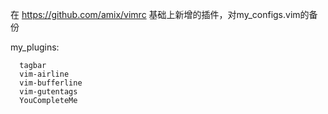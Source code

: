 在 https://github.com/amix/vimrc 基础上新增的插件，对my_configs.vim的备份

my_plugins:
```
  tagbar 
  vim-airline
  vim-bufferline
  vim-gutentags
  YouCompleteMe
```
